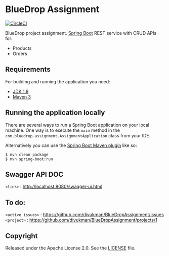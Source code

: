 # BlueDrop Assignment
[![CircleCI](https://circleci.com/gh/divukman/BlueDropAssignment/tree/master.svg?style=svg)](https://circleci.com/gh/divukman/BlueDropAssignment/tree/master)

BlueDrop project assignment. [Spring Boot](https://spring.io/projects/spring-boot)  REST service with CRUD APIs for:
- Products
- Orders


## Requirements

For building and running the application you need:

- [JDK 1.8](http://www.oracle.com/technetwork/java/javase/downloads/jdk8-downloads-2133151.html)
- [Maven 3](https://maven.apache.org)


## Running the application locally

There are several ways to run a Spring Boot application on your local machine. One way is to execute the `main` method in the `com.bluedrop.assignment.AssignmentApplication` class from your IDE.

Alternatively you can use the [Spring Boot Maven plugin](https://docs.spring.io/spring-boot/docs/current/reference/html/build-tool-plugins-maven-plugin.html) like so:

```shell
$ mvn clean package
$ mvn spring-boot:run
```


## Swagger API DOC
`<link>` : <http://localhost:8080/swagger-ui.html>

## To do:

`<active issues>` : <https://github.com/divukman/BlueDropAssignment/issues>
`<project>` : <https://github.com/divukman/BlueDropAssignment/projects/1>

    
## Copyright

Released under the Apache License 2.0. See the [LICENSE](https://github.com/codecentric/springboot-sample-app/blob/master/LICENSE) file.

